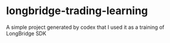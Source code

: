 # longbridge-trading-learning
A simple project generated by codex that I used it as a training of LongBridge SDK
